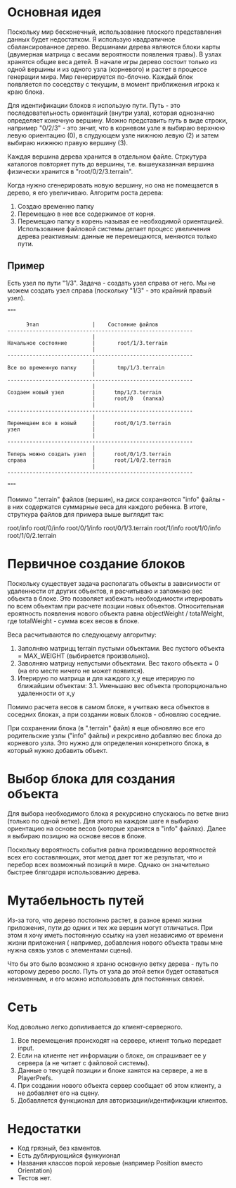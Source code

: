 Основная идея
=============

Поскольку мир бесконечный, использование плоского представления данных будет недостатком.
Я использую квадратичное сбалансированное дерево. Вершинами дерева являются 
блоки карты (двумерная матрица с весами вероятности появления травы). 
В узлах хранятся общие веса детей. 
В начале игры дерево состоит только из одной вершины и из одного узла (корневого) и растет
в процессе генерации мира. Мир генерируется по-блочно. Каждый блок появляется по соседству с текущим, 
в момент приближения игрока к краю блока.

Для идентификации блоков я использую пути. Путь - это последовательность ориентаций (внутри узла), которая 
однозначно определяет конечную вершину. Можно представить путь в виде строки, например "0/2/3" - это знчит,
что в корневом узле я выбираю верхнюю левую ориентацию (0), в слудующем узле нижнюю левую (2) и затем 
выбираю нижнюю правую вершину (3).

Каждая вершина дерева хранится в отдельном файле. Стркутура каталогов повторяет путь до вершины, т.е. вышеуказанная
вершина физически хранится в "root/0/2/3.terrain".

Когда нужно сгенерировать новую вершину, но она не помещается в дерево, я его увеличиваю. Алгоритм роста дерева:
1. Создаю временню папку
2. Перемещаю в нее все содержимое от корня.
3. Перемещаю папку в корень называя ее необходимой ориентацией.
Использование файловой системы делает процесс увеличения дерева реактивным: данные не перемещаются, меняются только пути.


Пример
------
Есть узел по пути "1/3". Задача - создать узел справа от него. Мы не можем создать узел справа (поскольку "1/3" - это крайний правый узел).

"""

          Этап                 |    Состояние файлов
    -----------------------------------------------------------
                               |
    Начальное состояние        |       root/1/3.terrain
                               |
    -----------------------------------------------------------
                               |
    Все во временную папку     |       tmp/1/3.terrain
                               |
    -----------------------------------------------------------
                               |
    Создаем новый узел         |      tmp/1/3.terrain
                               |      root/0   (папка)
                               |
    -----------------------------------------------------------
                               |
    Перемещаем все в новый     |      root/0/1/3.terrain
    узел                       |
                               |
    -----------------------------------------------------------
                               |
    Теперь можно создать узел  |      root/0/1/3.terrain
    справа                     |      root/1/0/2.terrain
                               |
    -----------------------------------------------------------

"""

Помимо ".terrain" файлов (вершин), на диск сохраняются "info" файлы - в них содержатся суммарные веса
для каждого ребенка. В итоге, струткура файлов для примера выше выглядит так:

root/info
root/0/info
root/0/1/info
root/0/1/3.terrain
root/1/info
root/1/0/info
root/1/0/2.terrain


Первичное создание блоков
=========================

Поскольку существует задача располагать объекты в зависимости от удаленности от других объектов,
я расчитываю и запомнаю вес объекта в блоке. Это позволяет избежать необходимости итерировать
по всем объектам при расчете позции новых объектов. Относительная ероятность появления нового объекта
равна objectWeight / totalWeight, где totalWeight - сумма всех весов в блоке.

Веса расчитываются по следующему алгоритму:
1. Заполняю матрицц terrain пустыми объектами. Вес пустого объекта = MAX_WEIGHT (выбирается произвольно).
2. Заволняю матрицу непустыми объектами. Вес такого объекта  = 0 (на его месте ничего не может появится).
3. Итерирую по матрица и для каждого x,y еще итерирую по ближайшим объектам:
3.1. Уменьшаю вес объекта пропорционально удаленности от x,y

Помимо расчета весов в самом блоке, я учитваю веса объектов в соседних блоках, а при создании новых блоков - 
обновляю соседние.

При сохранении блока (в ".terrain" файл) я еще обновляю все его родительские узлы ("info" файлы) 
и рекрсивно добавляю вес блока до корневого узла. Это нужно для определения конкретного блока, в 
который нужно добавить объект.


Выбор блока для создания объекта
================================

Для выбора необходимого блока я рекурсивно спускаюсь по ветке вниз (только по одной ветке). Для этого на каждом 
шаге я выбираю ориентацию на основе весов (которые хранятся в "info" файлах). Далее я выбираю позицию на основе
весов в блоке.

Поскольку вероятность события равна произведению вероятностей всех его составляющих, этот метод дает тот же
результат, что и перебор всех возможный позиций в мире. Однако он значительно быстрее блягодаря использованию дерева.


Мутабельность путей
===================
Из-за того, что дерево постоянно растет, в разное время жизни приложения, пути до одних и тех же вершин могут отличаться.
При этом я хочу иметь постоянную ссылку на узел независимо от времени жизни приложения ( например, добавления
нового объекта травы мне нужна связь узлов с элементами сцены).

Что бы это было возможно я храню основную ветку дерева - путь по которому дерево росло. Путь от узла до этой ветки
будет оставаться неизменным, и его можно использовать для постоянных связей.


Сеть
====

Код довольно легко допиливается до клиент-серверного.
1. Все перемещения происходят на сервере, клиент только передает input.
2. Если на клиенте нет информации о блоке, он спрашивает ее у сервера (а не читает с файловой системы).
3. Данные о текущей позиции и блоке ханятся на сервере, а не в PlayerPrefs.
4. При создании нового объекта сервер сообщает об этом клиенту, а не добавляет его на сцену.
5. Добавляется функционал для авторизации/идентификации клиентов.


Недостатки
==========

* Код грязный, без каментов. 
* Eсть дублирующийся функуионал
* Названия классов порой херовые (например Position вместо Orientation)
* Тестов нет.

